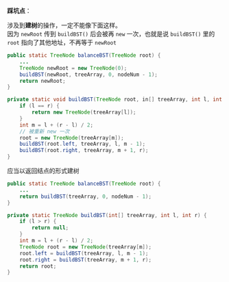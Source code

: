 **踩坑点**：

涉及到**建树**的操作，一定不能像下面这样。  
因为 `newRoot` 传到 `buildBST()` 后会被再 `new` 一次，也就是说 `buildBST()` 里的 `root` 指向了其他地址，不再等于 `newRoot`

```Java
public static TreeNode balanceBST(TreeNode root) {
    ...
    TreeNode newRoot = new TreeNode(0);
    buildBST(newRoot, treeArray, 0, nodeNum - 1);
    return newRoot;
}

private static void buildBST(TreeNode root, in[] treeArray, int l, int r) {
    if (l == r) {
        return new TreeNode(treeArray[l]);
    }
    int m = l + (r - l) / 2;
    // 被重新 new 一次
    root = new TreeNode(treeArray[m]);
    buildBST(root.left, treeArray, l, m - 1);
    buildBST(root.right, treeArray, m + 1, r);
}
```

应当以返回结点的形式建树

```Java
public static TreeNode balanceBST(TreeNode root) {
    ...
    return buildBST(treeArray, 0, nodeNum - 1);
}

private static TreeNode buildBST(int[] treeArray, int l, int r) {
    if (l > r) {
        return null;
    }
    int m = l + (r - l) / 2;
    TreeNode root = new TreeNode(treeArray[m]);
    root.left = buildBST(treeArray, l, m - 1);
    root.right = buildBST(treeArray, m + 1, r);
    return root;
}
```